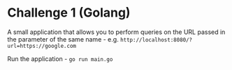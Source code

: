 # Challenge 1 (Golang)

A small application that allows you to perform queries on the URL passed in the parameter of the same name - e.g. `http://localhost:8080/?url=https://google.com`

Run the application - `go run main.go`
